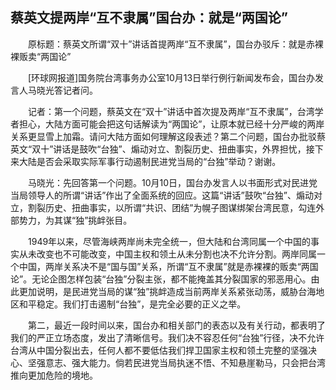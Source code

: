 ## 蔡英文提两岸“互不隶属”国台办：就是“两国论”
　　原标题：蔡英文所谓“双十”讲话首提两岸“互不隶属”，国台办驳斥：就是赤裸裸贩卖“两国论”

　　[环球网报道]国务院台湾事务办公室10月13日举行例行新闻发布会，国台办发言人马晓光答记者问。

　　记者：第一个问题，蔡英文在“双十”讲话中首次提及两岸“互不隶属”，台湾学者担心，大陆方面可能会把这句话解读为“两国论”，让原本就已经十分严峻的两岸关系更显雪上加霜。请问大陆方面如何理解这段表述？第二个问题，国台办批驳蔡英文“双十”讲话是鼓吹“台独”、煽动对立、割裂历史、扭曲事实，外界担忧，接下来大陆是否会采取实际军事行动遏制民进党当局的“台独”举动？谢谢。

　　马晓光：先回答第一个问题。10月10日，国台办发言人以书面形式对民进党当局领导人的所谓“讲话”作出了全面系统的回应。这篇“讲话”鼓吹“台独”、煽动对立，割裂历史、扭曲事实，以所谓“共识、团结”为幌子图谋绑架台湾民意，勾连外部势力，为其谋“独”挑衅张目。

　　1949年以来，尽管海峡两岸尚未完全统一，但大陆和台湾同属一个中国的事实从未改变也不可能改变，中国主权和领土从未分割也决不允许分割。两岸同属一个中国，两岸关系决不是“国与国”关系，所谓“互不隶属”就是赤裸裸的贩卖“两国论”。无论企图怎样包装“台独”分裂主张，都不能掩盖其分裂国家的邪恶用心。由此更加说明，是民进党当局的谋“独”挑衅造成当前两岸关系紧张动荡，威胁台海地区和平稳定。我们打击遏制“台独”，是完全必要的正义之举。

　　第二，最近一段时间以来，国台办和相关部门的表态以及有关行动，都表明了我们的严正立场态度，发出了清晰信号。我们决不容忍任何“台独”行径，决不允许台湾从中国分裂出去，任何人都不要低估我们捍卫国家主权和领土完整的坚强决心、坚强意志、强大能力。倘若民进党当局执迷不悟、不知悬崖勒马，只会把台湾推向更加危险的境地。

